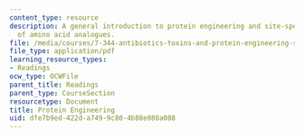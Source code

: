 ```yaml
---
content_type: resource
description: A general introduction to protein engineering and site-specific incorporation
  of amino acid analogues.
file: /media/courses/7-344-antibiotics-toxins-and-protein-engineering-spring-2007/dfe7b9ed422da7499c804b88e088a088_protein_engineer.pdf
file_type: application/pdf
learning_resource_types:
- Readings
ocw_type: OCWFile
parent_title: Readings
parent_type: CourseSection
resourcetype: Document
title: Protein Engineering
uid: dfe7b9ed-422d-a749-9c80-4b88e088a088
---
```

